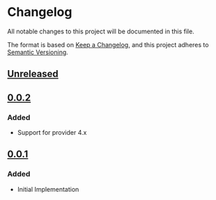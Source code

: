 # Changelog

All notable changes to this project will be documented in this file.

The format is based on [Keep a Changelog](https://keepachangelog.com/en/1.0.0/),
and this project adheres to [Semantic Versioning](https://semver.org/spec/v2.0.0.html).

## [Unreleased]

## [0.0.2]

### Added

- Support for provider 4.x

## [0.0.1]

### Added

- Initial Implementation

[unreleased]: https://github.com/mineiros-io/terraform-google-cloud-run-iam/compare/v0.0.2...HEAD
[0.0.2]: https://github.com/mineiros-io/terraform-google-cloud-run-iam/compare/v0.0.1...v0.0.2
[0.0.1]: https://github.com/mineiros-io/terraform-google-cloud-run-iam/releases/tag/v0.0.1
